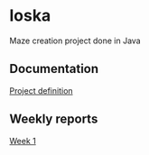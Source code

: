 # loska

Maze creation project done in Java

## Documentation

[Project definition](https://github.com/koedi/tira-loska/blob/main/documentation/definition.md)
[]()
[]()
[]()



## Weekly reports

[Week 1](https://github.com/koedi/tira-loska/blob/main/documentation/week1.md)
